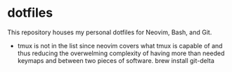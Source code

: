 # dotfiles

This repository houses my personal dotfiles for Neovim, Bash, and Git.
- tmux is not in the list since neovim covers what tmux is capable of and thus reducing the overwelming complexity of having more than needed keymaps and between two pieces of software.
brew install git-delta
